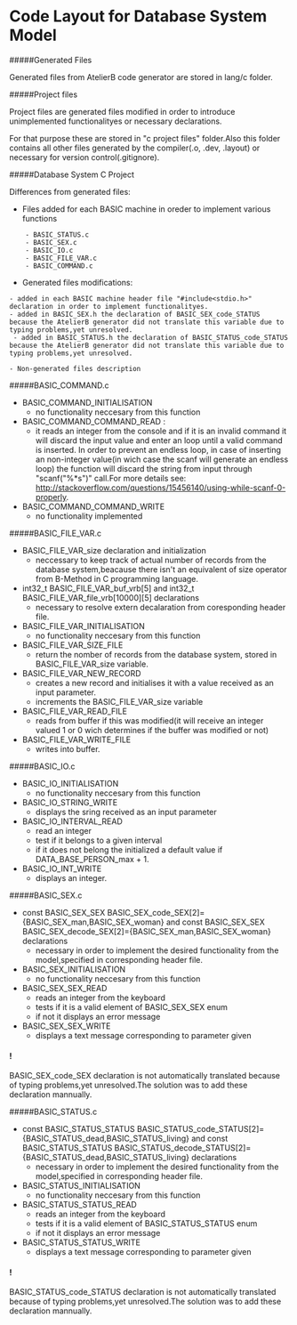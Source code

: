 
Code Layout for Database System Model
===

#####Generated Files

Generated files from AtelierB code generator are stored in lang/c folder.

#####Project files

Project files are generated files modified in order to introduce unimplemented functionalityes or necessary declarations.

For that purpose  these are stored in "c project files" folder.Also this folder contains all other files generated by the compiler(.o, .dev, .layout) or necessary for 
version control(.gitignore).

#####Database System C Project

Differences from generated files:

 - Files added for each BASIC machine in oreder to implement various functions
```
	- BASIC_STATUS.c
	- BASIC_SEX.c
	- BASIC_IO.c
	- BASIC_FILE_VAR.c
	- BASIC_COMMAND.c
```

 - Generated files modifications: 
 ```
 - added in each BASIC machine header file "#include<stdio.h>" declaration in order to implement functionalityes.
 - added in BASIC_SEX.h the declaration of BASIC_SEX_code_STATUS because the AtelierB generator did not translate this variable due to typing problems,yet unresolved.
  - added in BASIC_STATUS.h the declaration of BASIC_STATUS_code_STATUS because the AtelierB generator did not translate this variable due to typing problems,yet unresolved.
 
 - Non-generated files description
 
 ```
#####BASIC_COMMAND.c

 - BASIC_COMMAND_INITIALISATION 
 	-  no functionality neccesary from this function
 - BASIC_COMMAND_COMMAND_READ : 
 	- it reads an integer from the console and if it is an invalid command it will discard the input value and enter an loop until a valid command is inserted.
 	In order to prevent an endless loop, in case of inserting an non-integer value(in wich case the scanf will generate an endless loop) the function will discard the string 
 	from input through "scanf("%*s")" call.For more details see: http://stackoverflow.com/questions/15456140/using-while-scanf-0-properly.
 - BASIC_COMMAND_COMMAND_WRITE
 	- no functionality implemented  
 	
#####BASIC_FILE_VAR.c

 - BASIC_FILE_VAR_size declaration and initialization 
 	- neccessary to keep track of actual number of records from the database system,beacause there isn't an equivalent 	of size operator from B-Method 
 	in C programming language.
 - int32_t BASIC_FILE_VAR_buf_vrb[5] and int32_t BASIC_FILE_VAR_file_vrb[10000][5] declarations 
 	- necessary to resolve extern decalaration from coresponding header file.
 - BASIC_FILE_VAR_INITIALISATION
 	- no functionality neccesary from this function
 - BASIC_FILE_VAR_SIZE_FILE
 	- return the nomber of records from the database system, stored in BASIC_FILE_VAR_size variable.
 -  BASIC_FILE_VAR_NEW_RECORD
 	- creates a new record and initialises it with a value received as an input parameter.
 	- increments the BASIC_FILE_VAR_size variable
 - BASIC_FILE_VAR_READ_FILE
 	- reads from buffer if this was modified(it will receive an integer valued 1 or 0 wich determines if the buffer was modified or not)
 - BASIC_FILE_VAR_WRITE_FILE
 	- writes into buffer.
 	
#####BASIC_IO.c

 - BASIC_IO_INITIALISATION
 	 - no functionality neccesary from this function
 - BASIC_IO_STRING_WRITE
 	- displays the sring received as an input parameter
 - BASIC_IO_INTERVAL_READ
 	 - read an integer
 	 - test if it belongs to a given interval
 	 - if it does not belong the initialized a default value if DATA_BASE_PERSON_max + 1.
 - BASIC_IO_INT_WRITE
 	 - displays an integer.
 	
#####BASIC_SEX.c

 - const BASIC_SEX_SEX BASIC_SEX_code_SEX[2]={BASIC_SEX_man,BASIC_SEX_woman} and const BASIC_SEX_SEX BASIC_SEX_decode_SEX[2]={BASIC_SEX_man,BASIC_SEX_woman} declarations
	 - necessary in order to implement the desired functionality from the model,specified in corresponding header file.
 - BASIC_SEX_INITIALISATION
 	 - no functionality neccesary from this function
 - BASIC_SEX_SEX_READ
 	 - reads an integer from the keyboard
 	 - tests if it is a valid element of BASIC_SEX_SEX enum
 	 -  if not it displays an error message
 - BASIC_SEX_SEX_WRITE
 	 - displays a text message corresponding to parameter given
 #### !
BASIC_SEX_code_SEX declaration is not automatically translated because of typing problems,yet unresolved.The solution was to add these declaration mannually.
  
#####BASIC_STATUS.c
 - const BASIC_STATUS_STATUS BASIC_STATUS_code_STATUS[2]={BASIC_STATUS_dead,BASIC_STATUS_living} and const BASIC_STATUS_STATUS BASIC_STATUS_decode_STATUS[2]={BASIC_STATUS_dead,BASIC_STATUS_living} declarations
	 - necessary in order to implement the desired functionality from the model,specified in corresponding header file.
 - BASIC_STATUS_INITIALISATION
 	 - no functionality neccesary from this function
 - BASIC_STATUS_STATUS_READ
 	 - reads an integer from the keyboard
 	 - tests if it is a valid element of BASIC_STATUS_STATUS enum
 	 -  if not it displays an error message
 - BASIC_STATUS_STATUS_WRITE
 	 - displays a text message corresponding to parameter given
#### !
BASIC_STATUS_code_STATUS declaration is not automatically translated because of typing problems,yet unresolved.The solution was to add 
  these declaration mannually.
  